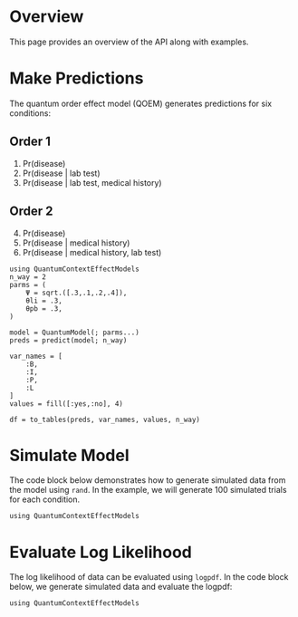 # Overview

This page provides an overview of the API along with examples. 

# Make Predictions

The quantum order effect model (QOEM) generates predictions for six conditions:

## Order 1
1. Pr(disease)
2. Pr(disease | lab test)
3. Pr(disease | lab test, medical history)

## Order 2
4. Pr(disease)
5. Pr(disease | medical history)
6. Pr(disease | medical history, lab test)

```@example 
using QuantumContextEffectModels
n_way = 2
parms = (
    Ψ = sqrt.([.3,.1,.2,.4]),
    θli = .3,
    θpb = .3,
)

model = QuantumModel(; parms...)
preds = predict(model; n_way)

var_names = [
    :B,
    :I,
    :P,
    :L
]
values = fill([:yes,:no], 4)

df = to_tables(preds, var_names, values, n_way)
```

# Simulate Model

The code block below demonstrates how to generate simulated data from the model using `rand`. In the example, we will generate 100 simulated trials for each condition. 
```@example 
using QuantumContextEffectModels
```

# Evaluate Log Likelihood

The log likelihood of data can be evaluated using `logpdf`. In the code block below, we generate simulated data and evaluate the logpdf: 
```@example 
using QuantumContextEffectModels
```